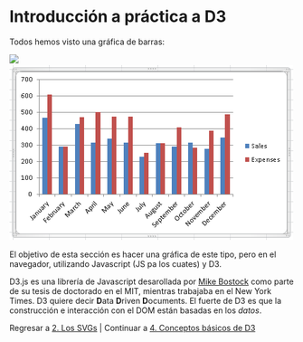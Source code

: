 # Introducción a práctica a D3

Todos hemos visto una gráfica de barras:

![]("./img/barras.png")
<img src = "./img/barras.png"/>

El objetivo de esta sección es hacer una gráfica de este tipo, pero en
el navegador, utilizando Javascript (JS pa los cuates) y D3.

D3.js es una librería de Javascript desarollada por [Mike Bostock](https://bost.ocks.org/mike/)
como parte de su tesis de doctorado en el MIT, mientras trabajaba en el New York Times.
D3 quiere decir **D**ata **D**riven **D**ocuments.
El fuerte de D3 es que la construcción e interacción con el DOM están basadas en los _datos_.

Regresar a [2. Los SVGs](svg.md) | Continuar a [4. Conceptos básicos de D3](d3_2.md)
